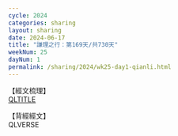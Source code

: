 ```yaml
---
cycle: 2024
categories: sharing
layout: sharing
date: 2024-06-17
title: "謙理之行：第169天/共730天"
weekNum: 25
dayNum: 1
permalink: /sharing/2024/wk25-day1-qianli.html
---
```

【經文梳理】  
[QLTITLE](QLLINK)

【背經經文】  
QLVERSE
